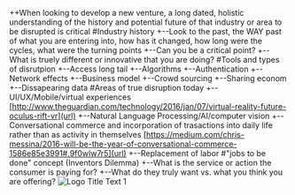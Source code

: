 ++When looking to develop a new venture, a long dated, holistic understanding of the history and potential future of that industry or area to be disrupted is critical
 #Industry history
 +--Look to the past, the WAY past of what you are entering into, how has it changed, how long were the cycles, what were the turning points
 +--Can you be a critical point?
 +--What is truely different or innovative that you are doing?
 #Tools and types of disrutpion
 +--Access long tail
 +--Algorithms
 +--Authentication
 +--Network effects
 +--Business model
 +--Crowd sourcing
 +--Sharing econom
 +--Dissapearing data
 #Areas of true disruption today
 +--UI/UX/Mobile/virtual experiences
 [http://www.theguardian.com/technology/2016/jan/07/virtual-reality-future-oculus-rift-vr](url)
 +--Natural Language Processing/AI/computer vision
 +--Conversational commerce and incorporation of trasactions into daily life rather than as activity in themselves
 [https://medium.com/chris-messina/2016-will-be-the-year-of-conversational-commerce-1586e85e3991#.9f0wlw7r5](url)
 +--Replacement of labor
 #"jobs to be done" concept (Inventors Dilemma)
 +--What is the service or action the consumer is paying for?
 +--What do they truly want vs. what you think you are offering?
 ![](https://i.guim.co.uk/img/media/9a7b8568c95a76c3dcfe9144d5b42c323c211c96/1465_412_3670_2201/master/3670.jpg?w=620&q=20&auto=format&usm=12&fit=max&dpr=2&s=cfd4beb800ca81933d1f51e09ea0aa74 "Logo Title Text 1")
